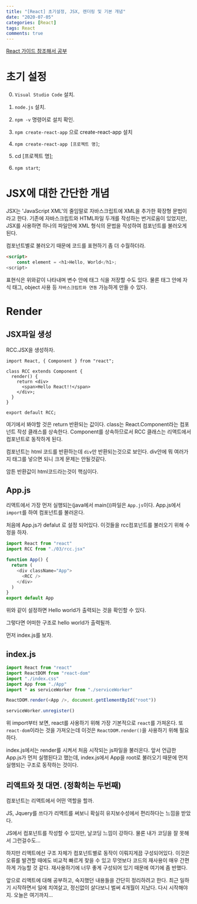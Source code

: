 ```yaml
---
title: "[React] 초기설정, JSX, 렌더링 및 기본 개념"
date: "2020-07-05"
categories: [React]
tags: React
comments: true
---
```


[React 가이드 참조해서 공부](https://ko.reactjs.org/docs/rendering-elements.html)

# 초기 설정

0. `Visual Studio Code` 설치.

1. `node.js` 설치.

2. `npm -v` 명령어로 설치 확인.

3. `npm create-react-app` 으로 create-react-app 설치

4. `npm create-react-app [프로젝트 명]`;

5. cd [프로젝트 명];

6. `npm start`;

# JSX에 대한 간단한 개념

JSX는 'JavaScript XML'의 줄임말로 자바스크립트에 XML을 추가한 확장형 문법이라고 한다. 기존에 자바스크립트와 HTML파일 두개를 작성하는 번거로움이 있었지만, JSX를 사용하면 하나의 파일안에 XML 형식의 문법을 작성하여 컴포넌트를 불러오게 된다.

컴포넌트별로 불러오기 때문에 코드를 표현하기 좀 더 수월하더라.

```html
<script>
    const element = <h1>Hello, World</h1>;
<script>
```

표현식은 위와같이 나타내며 변수 안에 태그 식을 저장할 수도 있다. 물론 태그 안에 자식 태그, object 사용 등 `자바스크립트와 연동` 가능하게 만들 수 있다.

# Render

## JSX파일 생성

RCC.JSX을 생성하자.

```JSX
import React, { Component } from "react";

class RCC extends Component {
  render() {
    return <div>
      <span>Hello React!!</span>
    </div>;
  }
}

export default RCC;

```

여기에서 봐야할 것은 return 반환되는 값이다. class는 React.Component라는 컴포넌트 작성 클래스를 상속한다. Component를 상속하므로서 RCC 클래스는 리액트에서 컴포넌트로 동작하게 된다.

컴포넌트는 html 코드를 반환하는데 `div`만 반환되는것으로 보인다. div안에 뭐 여러가지 태그를 넣으면 되니 크게 문제는 안될것같다.

암튼 반환값이 html코드라는것이 핵심이다.

## App.js

리액트에서 가장 먼저 실행되는(java에서 main())파일은 `App.js`이다. App.js에서 `import`를 하여 컴포넌트를 불러온다.

처음에 App.js가 defalut 로 설정 되어있다. 이것들을 rcc컴포넌트를 불러오기 위해 수정을 하자.

```js
import React from "react"
import RCC from "./03/rcc.jsx"

function App() {
  return (
    <div className="App">
      <RCC />
    </div>
  )
}
export default App
```

위와 같이 설정하면 Hello world가 출력되는 것을 확인할 수 있다.

그렇다면 어떠한 구조로 hello world가 출력될까.

먼저 index.js를 보자.

## index.js

```js
import React from "react"
import ReactDOM from "react-dom"
import "./index.css"
import App from "./App"
import * as serviceWorker from "./serviceWorker"

ReactDOM.render(<App />, document.getElementById("root"))

serviceWorker.unregister()
```

위 import부터 보면, react를 사용하기 위해 가장 기본적으로 `react`를 가져온다. 또 `react-dom`이라는 것을 가져오는데 이것은 `ReactDOM.render()`을 사용하기 위해 필요하다.

index.js에서는 render를 시켜서 처음 시작되는 js파일을 불러온다. 앞서 언급한 App.js가 먼저 실행된다고 했는데, index.js에서 App을 root로 불러오기 때문에 먼저 실행되는 구조로 동작하는 것이다.

## 리액트와 첫 대면. (정확히는 두번째)

컴포넌트는 리액트에서 어떤 역할을 할까.

JS, Jquery를 쓰다가 리액트를 써보니 확실히 유지보수성에서 편리하다는 느낌을 받았다.

JS에서 컴포넌트를 작성할 수 있지만, 날코딩 느낌이 강하다. 물론 내가 코딩을 잘 못해서 그런걸수도...

하지만 리액트에선 구조 자체가 컴포넌트별로 동작이 이뤄지게끔 구성되어있다. 이것은 오류를 발견할 때에도 비교적 빠르게 찾을 수 있고 무엇보다 코드의 재사용이 매우 간편하게 가능할 것 같다. 재사용하기에 너무 좋게 구성되어 있기 때문에 여기에 좀 반했다.

앞으로 리액트에 대해 공부하고, 숙지했던 내용들을 간단히 정리하려고 한다. 최근 일하기 시작하면서 일에 치여살고, 정신없이 살다보니 벌써 4개월이 지났다. 다시 시작해야지. 오늘은 여기까지...
